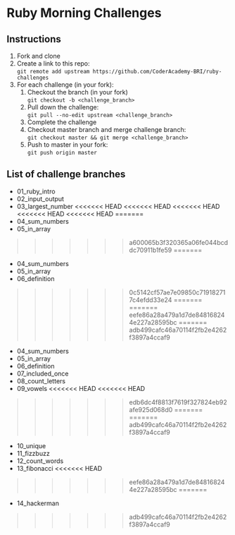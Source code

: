 # Ruby Morning Challenges

## Instructions
1. Fork and clone
2. Create a link to this repo: <br/>
   `git remote add upstream https://github.com/CoderAcademy-BRI/ruby-challenges`
3. For each challenge (in your fork):
    1. Checkout the branch (in your fork)<br/>
     `git checkout -b <challenge_branch>`
    3. Pull down the challenge: <br/>
     `git pull --no-edit upstream <challenge_branch>`
    4. Complete the challenge
    5. Checkout master branch and merge challenge branch:<br/>
    `git checkout master && git merge <challenge_branch>`
    1. Push to master in your fork:<br/>
     `git push origin master`

## List of challenge branches
* 01_ruby_intro
* 02_input_output
* 03_largest_number
<<<<<<< HEAD
<<<<<<< HEAD
<<<<<<< HEAD
<<<<<<< HEAD
<<<<<<< HEAD
=======
* 04_sum_numbers
* 05_in_array
>>>>>>> a600065b3f320365a06fe044bcddc70911b1fe59
=======
* 04_sum_numbers
* 05_in_array
* 06_definition
>>>>>>> 0c5142cf57ae7e09850c719182717c4efdd33e24
=======
=======
>>>>>>> eefe86a28a479a1d7de848168244e227a28595bc
=======
>>>>>>> adb499cafc46a70114f2fb2e4262f3897a4ccaf9
* 04_sum_numbers
* 05_in_array
* 06_definition
* 07_included_once
* 08_count_letters
* 09_vowels
<<<<<<< HEAD
<<<<<<< HEAD
>>>>>>> edb6dc4f8813f7619f327824eb92afe925d068d0
=======
=======
>>>>>>> adb499cafc46a70114f2fb2e4262f3897a4ccaf9
* 10_unique
* 11_fizzbuzz
* 12_count_words
* 13_fibonacci
<<<<<<< HEAD
>>>>>>> eefe86a28a479a1d7de848168244e227a28595bc
=======
* 14_hackerman
>>>>>>> adb499cafc46a70114f2fb2e4262f3897a4ccaf9
